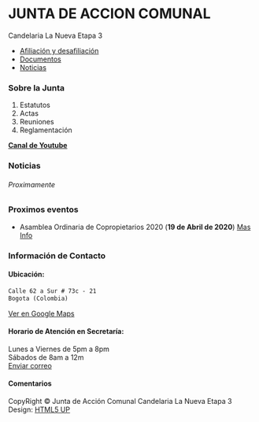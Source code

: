   

# JUNTA DE ACCION COMUNAL  
Candelaria La Nueva Etapa 3

<ul class="actions">
  <li><a href="#zero" class="button scrolly">Afiliación y desafiliación</a></li>
  <li><a href="#one" class="button scrolly">Documentos</a></li>
  <li><a href="#two" class="button scrolly">Noticias</a></li>
</ul>

### Sobre la Junta
  
1. Estatutos
2. Actas
3. Reuniones
4. Reglamentación

**[Canal de Youtube](https://www.youtube.com/channel/UCmVX4zrxCtDMPDJJj-t0M-Q/)**  

### Noticias
  
###### Proximamente
  
  
### Proximos eventos  
  
- Asamblea Ordinaria de Copropietarios 2020 (**19 de Abril de 2020**) [Mas Info](?)
  
  
### Información de Contacto
  
#### Ubicación:
  
```markdown
Calle 62 a Sur # 73c - 21  
Bogota (Colombia)  
```
[Ver en Google Maps](https://goo.gl/maps/432up4234rPQ5o3G8)  

#### Horario de Atención en Secretaría:
  
Lunes a Viernes de 5pm a 8pm  
Sábados de 8am a 12m  
[Enviar correo](mailto:jaccandelariaetapa3@hotmail.com)  
  

#### Comentarios



CopyRight
&copy; Junta de Acción Comunal Candelaria La Nueva Etapa 3  
Design: <a href="http://html5up.net">HTML5 UP

